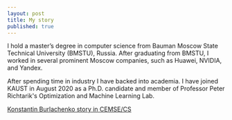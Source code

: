 ```yaml
---
layout: post
title: My story
published: true
---
```


I hold a master’s degree in computer science from Bauman Moscow State Technical University (BMSTU), Russia. 
After graduating from BMSTU, I worked in several prominent Moscow companies, such as Huawei, NVIDIA, and Yandex. 
                                                                                                                  
After spending time in industry I have backed into academia.
I have joined KAUST in August 2020 as a Ph.D. candidate and member of Professor Peter Richtarik's Optimization and Machine Learning Lab.

[Konstantin Burlachenko story in CEMSE/CS](https://cemse.kaust.edu.sa/news/meet-kaust-student-konstantin-burlachenko)



